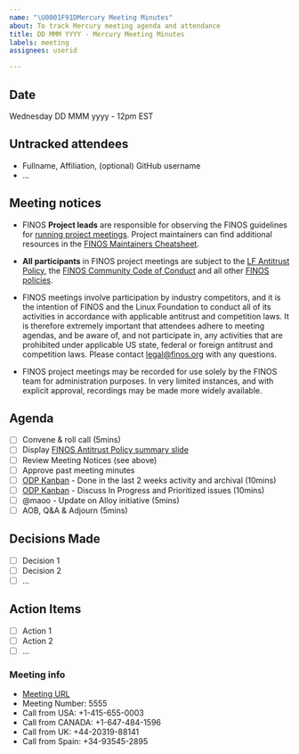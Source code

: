 ```yaml
---
name: "\U0001F91DMercury Meeting Minutes"
about: To track Mercury meeting agenda and attendance
title: DD MMM YYYY - Mercury Meeting Minutes
labels: meeting
assignees: userid

---
```


## Date
Wednesday DD MMM yyyy - 12pm EST

## Untracked attendees
- Fullname, Affiliation, (optional) GitHub username
- ...

## Meeting notices
- FINOS **Project leads** are responsible for observing the FINOS guidelines for [running project meetings](https://github.com/finos/community/blob/master/governance/Meeting-Procedures.md#run-the-meeting). Project maintainers can find additional resources in the [FINOS Maintainers Cheatsheet](https://odp.finos.org/docs/finos-maintainers-cheatsheet/).

- **All participants** in FINOS project meetings are subject to the [LF Antitrust Policy](https://www.linuxfoundation.org/antitrust-policy/), the [FINOS Community Code of Conduct](https://github.com/finos/community/blob/master/governance/Code-of-Conduct.md) and all other [FINOS policies](https://github.com/finos/community/tree/master/governance#policies). 

- FINOS meetings involve participation by industry competitors, and it is the intention of FINOS and the Linux Foundation to conduct all of its activities in accordance with applicable antitrust and competition laws. It is therefore extremely important that attendees adhere to meeting agendas, and be aware of, and not participate in, any activities that are prohibited under applicable US state, federal or foreign antitrust and competition laws. Please contact legal@finos.org with any questions.

- FINOS project meetings may be recorded for use solely by the FINOS team for administration purposes. In very limited instances, and with explicit approval, recordings may be made more widely available.

## Agenda
- [ ] Convene & roll call (5mins)
- [ ] Display [FINOS Antitrust Policy summary slide](https://github.com/finos/community/blob/master/governance/Compliance-Slides/Antitrust-Compliance-Slide.pdf) 
- [ ] Review Meeting Notices (see above)
- [ ] Approve past meeting minutes
- [ ] [ODP Kanban](https://github.com/orgs/finos/projects/8) - Done in the last 2 weeks activity and archival (10mins)
- [ ] [ODP Kanban](https://github.com/orgs/finos/projects/8) - Discuss In Progress and Prioritized issues (10mins)
- [ ] @maoo - Update on Alloy initiative (5mins)
- [ ] AOB, Q&A & Adjourn (5mins)

## Decisions Made
- [ ] Decision 1
- [ ] Decision 2
- [ ] ...

## Action Items
- [ ] Action 1
- [ ] Action 2
- [ ] ...

### Meeting info
- [Meeting URL](https://gothere.example.com)
- Meeting Number: 5555 
- Call from USA: +1-415-655-0003
- Call from CANADA: +1-647-484-1596 
- Call from UK: +44-20319-88141
- Call from Spain: +34-93545-2895
